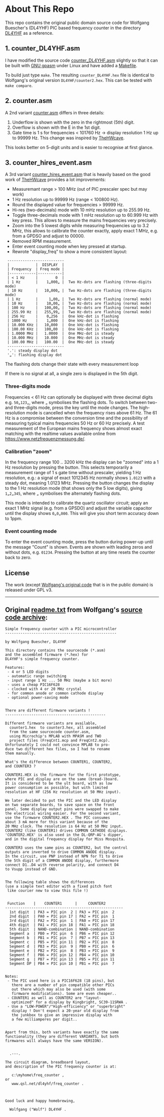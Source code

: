 # About This Repo

This repo contains the original public domain source code for Wolfgang Buescher's (DL4YHF)
PIC based frequency counter in the directory [DL4YHF](DL4YHF) as a reference.

## 1. counter_DL4YHF.asm
I have modified the source code [counter_DL4YHF.asm](counter_DL4YHF.asm) slightly so that it can be
built with [GNU gpasm](https://gputils.sourceforge.io/) under Linux and have added a [Makefile](Makefile).

To build just type `make`. The resulting `counter_DL4YHF.hex` file is identical
to Wolfgang's original version `DL4YHF/counter2.hex`. This can be tested with `make compare`.

## 2. counter.asm
A 2nd variant [counter.asm](counter.asm) differs in three details:
1. Underflow is shown with the zero in the rightmost (5th) digit.
2. Overflow is shown with the E in the 1st digit.
3. Gate time is 1 s for frequencies < 101760 Hz -> display resolution 1 Hz up to 99999 Hz.
   This change was inspired by [TheHWcave](https://github.com/TheHWcave/PIC-freq.counter-modification).

This looks better on 5-digit units and is easier to recognise at first glance.

## 3. counter_hires_event.asm
A 3rd variant [counter_hires_event.asm](counter_hires_event.asm) that is heavily based on the good work of
[TheHWcave](https://github.com/TheHWcave/PIC-freq.counter-modification)
provides a lot improvements:

* Measuremant range > 100 MHz (out of PIC prescaler spec but may work)
* 1 Hz resolution up to 99999 Hz (range < 100800 Hz).
* Round the displayed value for frequencies > 99999 Hz.
* Hi-res (two-decimals) mode with 10 mHz resolution up to 255.99 Hz.
* Toggle three-decimals mode with 1 mHz resolution up to 60.999 Hz with key press.
This allows to measure the mains frequencies very precisely.
* Zoom into the 5 lowest digits while measuring frequencies up to 3.2 MHz, this allows to
calibrate the counter exactly, apply exact 1 MHz, e.g. from a GPDSO and adjust to 00000.
* Removed RPM measurement.
* Enter event counting mode when key pressed at startup.
* Rewrote "display_freq" to show a more consistent layout:

````
 --------------------------
 |            |  DISPLAY  |
 | Frequency  | Freq mode |
 |------------|-----------|
 | < 1 Hz     |        0  |
 | 1 Hz       |    1„000„ |  Two Hz-dots are flashing (three-digits mode)
 | 10 Hz      |   10„000„ |  Two Hz-dots are flashing (three-digits mode)
 | 1 Hz       |     1„00„ |  Two Hz-dots are flashing (normal mode)
 | 10 Hz      |    10„00„ |  Two Hz-dots are flashing (normal mode)
 | 100 Hz     |   100„00„ |  Two Hz-dots are flashing (normal mode)
 | 255.99 Hz  |   255„99„ |  Two Hz-dots are flashing (normal mode)
 | 256 Hz     |    0„256  |  One kHz-dot is flashing
 | 1000 Hz    |    1„000  |  One kHz-dot is flashing
 | 10.000 KHz |   10„000  |  One kHz-dot is flashing
 | 100.00 KHz |   100„00  |  One kHz-dot is flashing
 | 1.0000 MHz |   1.0000  |  One MHz-dot is steady
 | 10.000 MHz |   10.000  |  One MHz-dot is steady
 | 100.00 MHz |   100.00  |  One MHz-dot is steady
 --------------------------
 '.': steady display dot
 '„': flashing display dot
````

The flashing dots change their state with every measurement loop

If there is no signal at all, a single zero is displayed in the 5th digit.

### Three-digits mode
Frequencies < 61 Hz can optionally be displayed with three decimal digits e.g. `50„123„`,
where `„` symbolises the flashing dots.
To switch between two- and three-digits mode, press the key until the mode changes.
The high-resolution mode is cancelled when the frequency rises above 61 Hz.
The 61 Hz is a compromise between the conversion time and the possibility
of measuring typical mains frequencies 50 Hz or 60 Hz precisely.
A test measurement of the European mains frequency shows almost exact matching
with the realtime values available online from https://www.netzfrequenzmessung.de/.

### Calibration "zoom"
In the frequency range 100 .. 3200 kHz the display can be "zoomed" into a 1 Hz resolution
by pressing the button. This selects temporarily a measurement range of 1 s gate time
without prescaler, yielding 1 Hz resolution,
e.g.: a signal of exact 1012345 Hz normally shows `1.0123` with a steady dot, meaning 1.0123 MHz.
Pressing the button changes the display to the 1 Hz resolution mode (that shows only the 5 low digits),
giving `1„2„345`, where `„` symbolises the alternately flashing dots.

This mode is intended to calibrate the quartz oscillator circuit; apply an exact 1 MHz signal
(e.g. from a GPSDO) and adjust the variable capacitor until the display shows `0„0„000`.
This will give you short term accuracy down to 1ppm.

### Event counting mode
To enter the event counting mode, press the button during power-up
until the message "Count" is shown.
Events are shown with leading zeros and without dots, e.g. `01234`.
Pressing the button at any time resets the counter back to zero.

## License
The work (except [Wolfgang's original code](DL4YHF) that is in the public domain) is released under GPL v3.

-----

## Original [readme.txt](DL4YHF/readme.txt) from Wolfgang's [source code archive](https://www.qsl.net/dl4yhf/freq_counter/freq_counter.zip):

````
Simple frequency counter with a PIC microcontroller
---------------------------------------------------

by Wolfgang Buescher, DL4YHF

This directory contains the sourcecode (*.asm)
and the assembled firmware (*.hex) for
DL4YHF's simple frequency counter.

Features:
 - 4 or 5 LED digits
 - automatic range switching
 - input range 1 Hz ... 50 MHz (maybe a bit more)
 - uses a cheap PIC16F628
 - clocked with 4 or 20 MHz crystal
 - for common anode or common cathode display
 - optional power-saving mode


There are different firmware variants !
----------------------------------------------

Different firmware variants are available,
  counter1.hex  to counter3.hex, all assembled
  from the same sourcecode counter.asm,
  using Microchip's MPLAB with MPASM and TWO
  project files (FreqCnt1.mcp and FreqCnt2.mcp).
Unfortunately I could not convince MPLAB to pro-
duce two different hex files, so I had to rename
them manually.

What's the difference between COUNTER1, COUNTER2,
and COUNTER3 ?

COUNTER1.HEX is the firmware for the first prototype,
where PIC and display are on the same (bread-)board.
It is considered to be the ult board, with as low
power consumption as possible, but with limited
resolution at HF (256 Hz resolution at 50 MHz input).

We later decided to put the PIC and the LED display
on two separate boards, to save space on the front
panel. Some display output pins were swapped to make
the electrical wiring easier. For the second variant,
use the firmware COUNTER2.HEX . The PIC consumes
about 3 mA more for this variant because of the
20 MHz clock. The resolution is 64 Hz at 50 MHz input.
COUNTER2 (like COUNTER1) drives COMMON CATHODE displays.
'COUNTER2.HEX' is also used in the DL-QRP-AG's dipper,
and in the digital frequency display for Miss Mosquita.

COUNTER3 uses the same pins as COUNTER2, but the control
outputs are inverted to drive COMMON ANODE display.
In the circuit, use PNP instead of NPN for T1 to drive
the 5th digit of a COMMON ANODE display, furthermore
connect D1..D4 with reverse polarity, and connect D4
to Vsupp instead of GND.


The following table shows the differences
(use a simple text editor with a fixed pitch font
 like courier new to view this file !)


 Function    |    COUNTER1      |     COUNTER2
------------------------------------------------------
  1st digit  | PA3 = PIC pin  2 | PA3 = PIC pin  2
  2nd digit  | PA0 = PIC pin 17 | PA2 = PIC pin  1
  3rd digit  | PA2 = PIC pin  1 | PA0 = PIC pin 17
  4th digit  | PA1 = PIC pin 18 | PA1 = PIC pin 18
  5th digit  | NAND-combination | NAND-combination
  Segment a  | PB0 = PIC pin  6 | PB6 = PIC pin 12
  Segment b  | PB1 = PIC pin  7 | PB7 = PIC pin 13
  Segment c  | PB5 = PIC pin 11 | PB2 = PIC pin  8
  Segment d  | PB3 = PIC pin  9 | PB0 = PIC pin  6
  Segment e  | PB2 = PIC pin  8 | PB3 = PIC pin  9
  Segment f  | PB6 = PIC pin 12 | PB4 = PIC pin 10
  Segment g  | PB7 = PIC pin 13 | PB5 = PIC pin 11
  Segment DP | PB4 = PIC pin 10 | PB1 = PIC pin  7


Notes:
 - The PIC used here is a PIC16F628 (18 pins), but
   there are a number of pin compatible other PICs
   out there which may also be used (with some
   firmware modifications). Some are even cheaper..
 - COUNTER1 as well as COUNTER2 are "layout-
   optimized" for a display by Kingbright, SC39-11SRWA .
 - Use a "LOW-POWER"/"High-efficiency" or "superbright"
   display ! Don't expect a 20-year old display from
   the junkbox to give an impressive display with
   a few milliamperes per digit..


Apart from this, both variants have exactly the same
functionality (they are different VARIANTS, but both
firmwares will always have the same VERSION).


  .---.

The circuit diagram, breadboard layout,
and description of the PIC frequency counter is at:

   c:\myhome\freq_counter ,
or
   www.qsl.net/dl4yhf/freq_counter .



Good luck and happy homebrewing,

  Wolfgang ("Wolf") DL4YHF .

````
